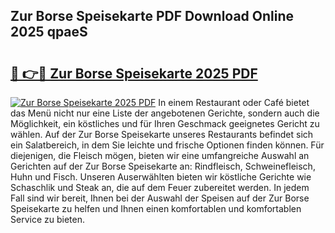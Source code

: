 ## Zur Borse Speisekarte PDF Download Online 2025 qpaeS

# <h2><a href="http://gcdad4.nevu.top/?p=Zur+Borse+Speisekarte">🔗 👉🔴 Zur Borse Speisekarte 2025 PDF</a></h2>

[![Zur Borse Speisekarte 2025 PDF](https://i.imgur.com/dBaPXMq.png)](http://gcdad4.nevu.top/?p=Zur+Borse+Speisekarte)
In einem Restaurant oder Café bietet das Menü nicht nur eine Liste der angebotenen Gerichte, sondern auch die Möglichkeit, ein köstliches und für Ihren Geschmack geeignetes Gericht zu wählen. Auf der Zur Borse Speisekarte unseres Restaurants befindet sich ein Salatbereich, in dem Sie leichte und frische Optionen finden können. Für diejenigen, die Fleisch mögen, bieten wir eine umfangreiche Auswahl an Gerichten auf der Zur Borse Speisekarte an: Rindfleisch, Schweinefleisch, Huhn und Fisch. Unseren Auserwählten bieten wir köstliche Gerichte wie Schaschlik und Steak an, die auf dem Feuer zubereitet werden. In jedem Fall sind wir bereit, Ihnen bei der Auswahl der Speisen auf der Zur Borse Speisekarte zu helfen und Ihnen einen komfortablen und komfortablen Service zu bieten.
